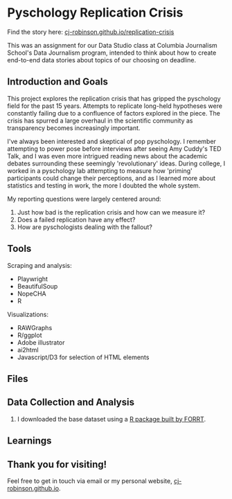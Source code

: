 # Pyschology Replication Crisis

Find the story here: [cj-robinson.github.io/replication-crisis](https://cj-robinson.github.io/jeopardy/)

This was an assignment for our Data Studio class at Columbia Journalism School's Data Journalism program, intended to think about how to create end-to-end data stories about topics of our choosing on deadline.

## Introduction and Goals

This project explores the replication crisis that has gripped the pyschology field for the past 15 years. Attempts to replicate long-held hypotheses were constantly failing due to a confluence of factors explored in the piece. The crisis has spurred a large overhaul in the scientific community as transparency becomes increasingly important.

I've always been interested and skeptical of pop pyschology. I remember attempting to power pose before interviews after seeing Amy Cuddy's TED Talk, and I was even more intrigued reading news about the academic debates surrounding these seemingly 'revolutionary' ideas. During college, I worked in a pyschology lab attempting to measure how 'priming' participants could change their perceptions, and as I learned more about statistics and testing in work, the more I doubted the whole system. 

My reporting questions were largely centered around:
1. Just how bad is the replication crisis and how can we measure it? 
2. Does a failed replication have any effect? 
3. How are pyschologists dealing with the fallout? 

## Tools

Scraping and analysis:
- Playwright
- BeautifulSoup
- NopeCHA
- R

Visualizations:
- RAWGraphs
- R/ggplot
- Adobe illustrator
- ai2html
- Javascript/D3 for selection of HTML elements

## Files



## Data Collection and Analysis

1. I downloaded the base dataset using a [R package built by FORRT](https://github.com/forrtproject/FReD). 


## Learnings

## Thank you for visiting! 

Feel free to get in touch via email or my personal website, [cj-robinson.github.io](https://cj-robinson.github.io).